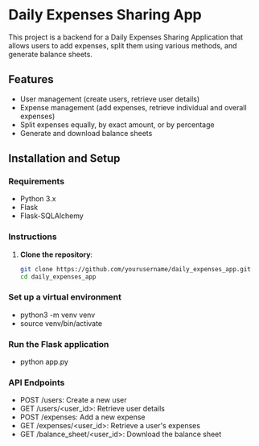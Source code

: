 # Daily Expenses Sharing App

This project is a backend for a Daily Expenses Sharing Application that allows users to add expenses, split them using various methods, and generate balance sheets.

## Features
- User management (create users, retrieve user details)
- Expense management (add expenses, retrieve individual and overall expenses)
- Split expenses equally, by exact amount, or by percentage
- Generate and download balance sheets

## Installation and Setup

### Requirements
- Python 3.x
- Flask
- Flask-SQLAlchemy

### Instructions
1. **Clone the repository**:
   ```bash
   git clone https://github.com/yourusername/daily_expenses_app.git
   cd daily_expenses_app
### Set up a virtual environment
- python3 -m venv venv
- source venv/bin/activate

### Run the Flask application
- python app.py

### API Endpoints
- POST /users: Create a new user
- GET /users/<user_id>: Retrieve user details
- POST /expenses: Add a new expense
- GET /expenses/<user_id>: Retrieve a user's expenses
- GET /balance_sheet/<user_id>: Download the balance sheet
